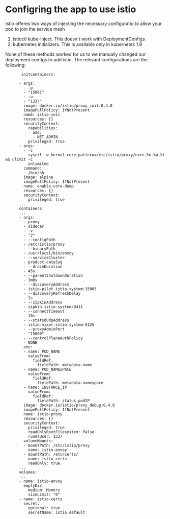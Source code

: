 # Configring the app to use istio

Istio offeres two ways of injecting the necessary configuratio to allow your pod to join the service mesh

1. istioctl kube-inject. This doesn't work with DeploymentConfigs
2. kubernetes initializers. This is available only in kubernetes 1.9

None of these methods worked for us to we manually changed our deployment configs to add istio.
The relevant configurations are the following:
```
       initcontainers:
       ...
      - args:
        - -p
        - "15001"
        - -u
        - "1337"
        image: docker.io/istio/proxy_init:0.4.0
        imagePullPolicy: IfNotPresent
        name: istio-init
        resources: {}
        securityContext:
          capabilities:
            add:
            - NET_ADMIN
          privileged: true
      - args:
        - -c
        - sysctl -w kernel.core_pattern=/etc/istio/proxy/core.%e.%p.%t && ulimit -c
          unlimited
        command:
        - /bin/sh
        image: alpine
        imagePullPolicy: IfNotPresent
        name: enable-core-dump
        resources: {}
        securityContext:
          privileged: true
      ...
      containers:
      ...
      - args:
        - proxy
        - sidecar
        - -v
        - "2"
        - --configPath
        - /etc/istio/proxy
        - --binaryPath
        - /usr/local/bin/envoy
        - --serviceCluster
        - product-catalog
        - --drainDuration
        - 45s
        - --parentShutdownDuration
        - 1m0s
        - --discoveryAddress
        - istio-pilot.istio-system:15003
        - --discoveryRefreshDelay
        - 1s
        - --zipkinAddress
        - zipkin.istio-system:9411
        - --connectTimeout
        - 10s
        - --statsdUdpAddress
        - istio-mixer.istio-system:9125
        - --proxyAdminPort
        - "15000"
        - --controlPlaneAuthPolicy
        - NONE
        env:
        - name: POD_NAME
          valueFrom:
            fieldRef:
              fieldPath: metadata.name
        - name: POD_NAMESPACE
          valueFrom:
            fieldRef:
              fieldPath: metadata.namespace
        - name: INSTANCE_IP
          valueFrom:
            fieldRef:
              fieldPath: status.podIP
        image: docker.io/istio/proxy_debug:0.4.0
        imagePullPolicy: IfNotPresent
        name: istio-proxy
        resources: {}
        securityContext:
          privileged: true
          readOnlyRootFilesystem: false
          runAsUser: 1337
        volumeMounts:
        - mountPath: /etc/istio/proxy
          name: istio-envoy
        - mountPath: /etc/certs/
          name: istio-certs
          readOnly: true    
      ...
      volumes:
      ...
      - name: istio-envoy
        emptyDir:
          medium: Memory
          sizeLimit: "0"
      - name: istio-certs
        secret:
          optional: true
          secretName: istio.default    
```          